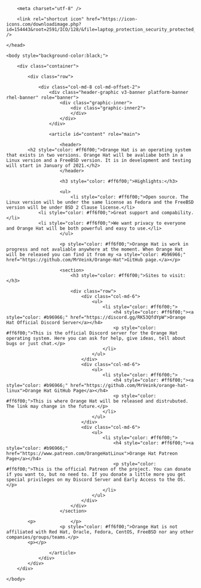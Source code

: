 <html lang="en">
    <head>

        <meta charset="utf-8" />

        <link rel="shortcut icon" href="https://icon-icons.com/downloadimage.php?id=154443&root=2591/ICO/128/&file=laptop_protection_security_protected_icon_154443.ico" />

    </head>

    <body style="background-color:black;">

        <div class="container">

            <div class="row">

                <div class="col-md-8 col-md-offset-2">
                    <div class="header-graphic v3-banner platform-banner rhel-banner" role="banner">
                        <div class="graphic-inner">
                            <div class="graphic-inner2">
                            </div>
                        </div>
                    </div>

                    <article id="content" role="main">

                        <header>
			<h2 style="color: #ff6f00;">Orange Hat is an operating system that exists in two versions. Orange Hat will be avaliabe both in a Linux version and a FreeBSD version. It is in development and testing will start in January of 2021.</h2>
                        </header>

                        <h3 style="color: #ff6f00;">Highlights:</h3>

                        <ul>
                            <li style="color: #ff6f00;">Open source. The Linux version will be under the same license as Fedora and the FreeBSD version will be under BSD 2 Clause license.</li>
			    <li style="color: #ff6f00;">Great support and compability.</li>
			    <li style="color: #ff6f00;">We want privacy to everyone and Orange Hat will be both powerful and easy to use.</li>
                        </ul>

                        <p style="color: #ff6f00;">Orange Hat is work in progress and not avaliable anywhere at the moment. When Orange Hat will be released you can find it from my <a style="color: #b96966;" href="https://github.com/MrVeink/Orange-Hat">GitHub page.</a></p>

                        <section>
                            <h3 style="color: #ff6f00;">Sites to visit:</h3>

                            <div class="row">
                                <div class="col-md-6">
                                    <ul>
                                        <li style="color: #ff6f00;">
                                            <h4 style="color: #ff6f00;"><a style="color: #b96966;" href="https://discord.gg/RK53QfdYpW">Orange Hat Official Discord Server</a></h4>
                                            <p style="color: #ff6f00;">This is the official Discord server for the Orange Hat operating system. Here you can ask for help, give ideas, tell about bugs or just chat.</p>
                                        </li>
                                    </ul>
                                </div>
                                <div class="col-md-6">
                                    <ul>
                                        <li style="color: #ff6f00;">
                                            <h4 style="color: #ff6f00;"><a style="color: #b96966;" href="https://github.com/MrVeink/orange-hat-linux">Orange Hat GitHub Page</a></h4>
                                            <p style="color: #ff6f00;">This is where Orange Hat will be released and distrubuted. The link may change in the future.</p>
                                        </li>
                                    </ul>
                                </div>
                                <div class="col-md-6">
                                    <ul>
                                        <li style="color: #ff6f00;">
                                            <h4 style="color: #ff6f00;"><a style="color: #b96966;" href="https://www.patreon.com/OrangeHatLinux">Orange Hat Patreon Page</a></h4>
                                            <p style="color: #ff6f00;">This is the official Patreon of the project. You can donate if you want to, but no need to. If you donate a little more you get special privileges on my Discord Server and Early Access to the OS.</p>
                                        </li>
                                    </ul>
                                </div>
                            </div>
                        </section>

			<p>‎‎‎‎‎‏‏‎ ‎‏‏‎   ‎‏‏‎ ‎‏‏‎ ‎‏‏‎ ‎‏‏‎ ‎‏‏‎ ‎‏‏‎ ‎‏‏‎ ‎‏‏‎ ‎‏‏‎ ‎</p>
                        <p style="color: #ff6f00;">Orange Hat is not affiliated with Red Hat, Oracle, Fedora, CentOS, FreeBSD nor any other companies/groups/teams.</p>
			<p></p>

                    </article>
                </div>
            </div>
        </div>

    </body>
</html>

